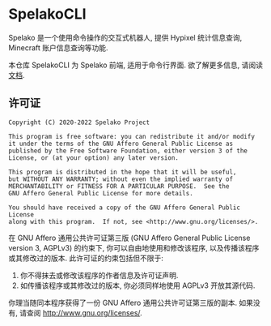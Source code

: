 # SpelakoCLI
Spelako 是一个使用命令操作的交互式机器人, 提供 Hypixel 统计信息查询, Minecraft 账户信息查询等功能.

本仓库 SpelakoCLI 为 Spelako 前端, 适用于命令行界面. 欲了解更多信息, 请阅读[文档](https://spelako.github.io/).

## 许可证
```
Copyright (C) 2020-2022 Spelako Project

This program is free software: you can redistribute it and/or modify
it under the terms of the GNU Affero General Public License as
published by the Free Software Foundation, either version 3 of the
License, or (at your option) any later version.

This program is distributed in the hope that it will be useful,
but WITHOUT ANY WARRANTY; without even the implied warranty of
MERCHANTABILITY or FITNESS FOR A PARTICULAR PURPOSE.  See the
GNU Affero General Public License for more details.

You should have received a copy of the GNU Affero General Public License
along with this program.  If not, see <http://www.gnu.org/licenses/>.
```

在 GNU Affero 通用公共许可证第三版 (GNU Affero General Public License version 3, AGPLv3) 的约束下, 你可以自由地使用和修改该程序, 以及传播该程序或其修改过的版本. 此许可证的约束包括但不限于:
1. 你不得抹去或修改该程序的作者信息及许可证声明.
2. 如传播该程序或其修改过的版本, 你必须同样地使用 AGPLv3 开放其源代码.

你理当随同本程序获得了一份 GNU Affero 通用公共许可证第三版的副本. 如果没有, 请查阅 <http://www.gnu.org/licenses/>.